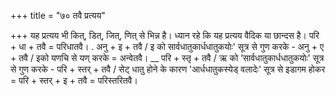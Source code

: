 +++
title = "७० तवै प्रत्यय"

+++
यह प्रत्यय भी कित्, डित्, जित्, णित् से भिन्न है। ध्यान रहे कि यह प्रत्यय वैदिक या छान्दस है। परि + धा + तवै = परिधातवै।
. अनु + इ + तवै / इ को सार्वधातुकार्धधातुकयोः' सूत्र से गुण करके - अनु + ए + तवै / इको यणचि से यण् करके = अन्वेतवै।
__ परि + स्तृ + तवै / ऋ को ‘सार्वधातुकार्धधातुकयोः' सूत्र से गुण करके - परि + स्तर् + तवै / सेट् धातु होने के कारण 'आर्धधातुकस्येड् वलादेः' सूत्र से इडागम होकर = परि + स्तर् + इ + तवै = परिस्तरितवै।